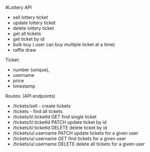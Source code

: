 #Lottery API

- sell lottery ticket
- update lottery ticket
- delete lottery ticket
- get all tickets
- get ticket by id
- bulk buy ( user can buy multiple ticket at a time)
- raffle draw

Ticket:

- number (unique),
- username
- price
- timestamp

Routes: (API endpoints)

- /tickets/sell - create tickets
- /tickets - find all tickets
- /tickets/t/:ticketId GET find single ticket
- /tickets/t/:ticketId PATCH update ticket by id
- /tickets/t/:ticketId DELETE delete ticket by id
- /tickets/u/:username PATCH update tickets for a given user
- /tickets/u/:username GET find tickets for a given user
- /tickets/u/:username DELETE delete all tickets for a given user
